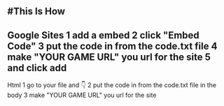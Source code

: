 #This Is How
-------------------------------
Google Sites
1 add a embed
2 click "Embed Code"
3 put the code in from the code.txt file
4 make "YOUR GAME URL" you url for the site
5 and click add
-------------------------------
Html
1 go to your file and  👇 
2 put the code in from the code.txt file in the body 
3 make "YOUR GAME URL" you url for the site
